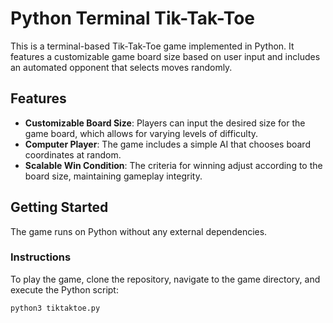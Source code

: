 # Python Terminal Tik-Tak-Toe

This is a terminal-based Tik-Tak-Toe game implemented in Python. It features a customizable game board size based on user input and includes an automated opponent that selects moves randomly.

## Features

- **Customizable Board Size**: Players can input the desired size for the game board, which allows for varying levels of difficulty.
- **Computer Player**: The game includes a simple AI that chooses board coordinates at random.
- **Scalable Win Condition**: The criteria for winning adjust according to the board size, maintaining gameplay integrity.

## Getting Started

The game runs on Python without any external dependencies.

### Instructions

To play the game, clone the repository, navigate to the game directory, and execute the Python script:

```bash
python3 tiktaktoe.py
```

